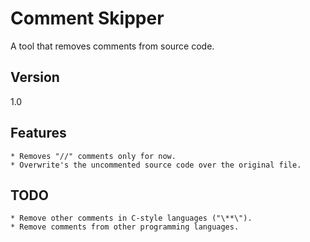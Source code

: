 Comment Skipper
=========

A tool that removes comments from source code.  

Version
-
1.0

Features
-
    * Removes "//" comments only for now.
    * Overwrite's the uncommented source code over the original file.

TODO
-
    * Remove other comments in C-style languages ("\**\").
    * Remove comments from other programming languages.